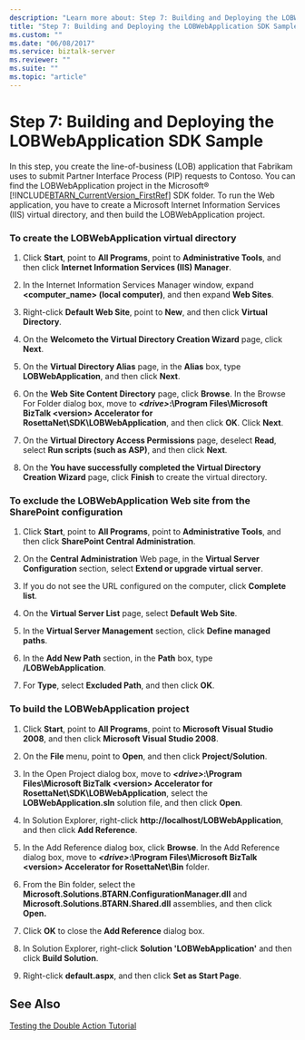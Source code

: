 ```yaml
---
description: "Learn more about: Step 7: Building and Deploying the LOBWebApplication SDK Sample"
title: "Step 7: Building and Deploying the LOBWebApplication SDK Sample"
ms.custom: ""
ms.date: "06/08/2017"
ms.service: biztalk-server
ms.reviewer: ""
ms.suite: ""
ms.topic: "article"
---
```

# Step 7: Building and Deploying the LOBWebApplication SDK Sample
In this step, you create the line-of-business (LOB) application that Fabrikam uses to submit Partner Interface Process (PIP) requests to Contoso. You can find the LOBWebApplication project in the Microsoft® [!INCLUDE[BTARN_CurrentVersion_FirstRef](../../includes/btarn-currentversion-firstref-md.md)] SDK folder. To run the Web application, you have to create a Microsoft Internet Information Services (IIS) virtual directory, and then build the LOBWebApplication project.  
  
### To create the LOBWebApplication virtual directory  
  
1.  Click **Start**, point to **All Programs**, point to **Administrative Tools**, and then click **Internet Information Services (IIS) Manager**.  
  
2.  In the Internet Information Services Manager window, expand **<computer_name> (local computer)**, and then expand **Web Sites**.  
  
3.  Right-click **Default Web Site**, point to **New**, and then click **Virtual Directory**.  
  
4.  On the **Welcometo the Virtual Directory Creation Wizard** page, click **Next**.  
  
5.  On the **Virtual Directory Alias** page, in the **Alias** box, type **LOBWebApplication**, and then click **Next**.  
  
6.  On the **Web Site Content Directory** page, click **Browse**. In the Browse For Folder dialog box, move to **_\<drive\>_:\Program Files\Microsoft BizTalk \<version\> Accelerator for RosettaNet\SDK\LOBWebApplication**, and then click **OK**. Click **Next**.  
  
7.  On the **Virtual Directory Access Permissions** page, deselect **Read**, select **Run scripts (such as ASP)**, and then click **Next**.  
  
8.  On the **You have successfully completed the Virtual Directory Creation Wizard** page, click **Finish** to create the virtual directory.  
  
### To exclude the LOBWebApplication Web site from the SharePoint configuration  
  
1.  Click **Start**, point to **All Programs**, point to **Administrative Tools**, and then click **SharePoint Central Administration**.  
  
2.  On the **Central Administration** Web page, in the **Virtual Server Configuration** section, select **Extend or upgrade virtual server**.  
  
3.  If you do not see the URL configured on the computer, click **Complete list**.  
  
4.  On the **Virtual Server List** page, select **Default Web Site**.  
  
5.  In the **Virtual Server Management** section, click **Define managed paths**.  
  
6.  In the **Add New Path** section, in the **Path** box, type **/LOBWebApplication**.  
  
7.  For **Type**, select **Excluded Path**, and then click **OK**.  
  
### To build the LOBWebApplication project  
  
1.  Click **Start**, point to **All Programs**, point to **Microsoft Visual Studio 2008**, and then click **Microsoft Visual Studio 2008**.  
  
2.  On the **File** menu, point to **Open**, and then click **Project/Solution**.  
  
3.  In the Open Project dialog box, move to **_\<drive\>_:\Program Files\Microsoft BizTalk \<version\> Accelerator for RosettaNet\SDK\LOBWebApplication**, select the **LOBWebApplication.sln** solution file, and then click **Open**.  
  
4.  In Solution Explorer, right-click **http://localhost/LOBWebApplication**, and then click **Add Reference**.  
  
5.  In the Add Reference dialog box, click **Browse**. In the Add Reference dialog box, move to **_\<drive\>_:\Program Files\Microsoft BizTalk \<version\> Accelerator for RosettaNet\Bin** folder.  
  
6.  From the Bin folder, select the **Microsoft.Solutions.BTARN.ConfigurationManager.dll** and **Microsoft.Solutions.BTARN.Shared.dll** assemblies, and then click **Open.**  
  
7.  Click **OK** to close the **Add Reference** dialog box.  
  
8.  In Solution Explorer, right-click **Solution 'LOBWebApplication'** and then click **Build Solution**.  
  
9. Right-click **default.aspx**, and then click **Set as Start Page**.  
  
## See Also  
 [Testing the Double Action Tutorial](../../adapters-and-accelerators/accelerator-rosettanet/testing-the-double-action-tutorial.md)
